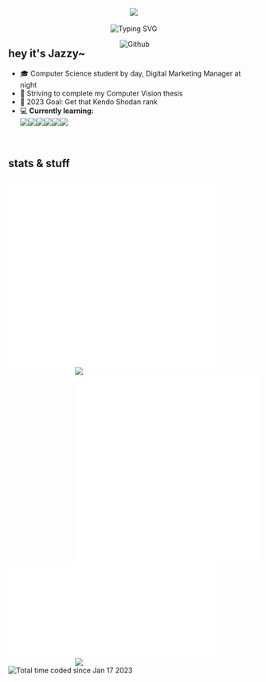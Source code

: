 <p align="center"><img src="https://user-images.githubusercontent.com/10039521/214786507-a9cb479e-aa14-41fb-9112-7f6b0bbf5325.png"></p>
<p align="center"><img src="https://readme-typing-svg.demolab.com?font=Poppins&pause=1000&color=C78492&center=true&vCenter=true&width=435&lines=kendoka%2FSTEMinist+%EF%BD%A5%EF%BE%9F%E2%9C%A7" alt="Typing SVG" /></p>

<img width="280" align="right" alt="Github"
src="https://user-images.githubusercontent.com/10039521/214795479-d6cd90c2-8e82-4e7d-aa9d-d134e1cbcbf0.jpg">


## hey it's Jazzy~  

- 🎓 Computer Science student by day, Digital Marketing Manager at night
- 💼 Striving to complete my Computer Vision thesis
- 💪 2023 Goal: Get that Kendo Shodan rank
- 💻 **Currently learning:**
<br><img src="https://img.shields.io/badge/Codeigniter-EF4223?style=for-the-badge&logo=codeigniter&logoColor=white" height="20px"><img src="https://img.shields.io/badge/JavaScript-323330?style=for-the-badge&logo=javascript&logoColor=F7DF1E" height="20px"><img src="https://img.shields.io/badge/Django-092E20?style=for-the-badge&logo=django&logoColor=green" height="20px"><img src="https://img.shields.io/badge/Flutter-02569B?style=for-the-badge&logo=flutter&logoColor=white" height="20px"><img src="https://img.shields.io/badge/Google_Cloud-4285F4?style=for-the-badge&logo=google-cloud&logoColor=white" height="20px"><img src="https://img.shields.io/badge/MySQL-005C84?style=for-the-badge&logo=mysql&logoColor=white" height="20px">

<br>

## stats & stuff

<img align="left" src="https://github.com/celesica/celesica/blob/main/metrics.svg" width="420px"><img align="right" src="https://streak-stats.demolab.com?user=celesica&theme=monokai-metallian&hide_border=true&background=FFFFFF00&sideLabels=8c4957&sideNums=b16e7c" width="370px"><img align="right" src="https://github.com/celesica/celesica/blob/main/habits.svg" width="370px">

<img align="left" src="https://github.com/celesica/celesica/blob/main/wakatime.svg" width="420px">
<img align="right" src="https://github-readme-activity-graph.cyclic.app/graph/?username=celesica&bg_color=FFFFFF00&color=8c4957&line=bd7a88&point=fad66c&hide_border=true" width="370px">

<a href="https://wakatime.com/@88edce5e-dd8c-4439-aabc-294b6d660532"><img align="left" src="https://wakatime.com/badge/user/88edce5e-dd8c-4439-aabc-294b6d660532.svg" alt="Total time coded since Jan 17 2023" /></a>

